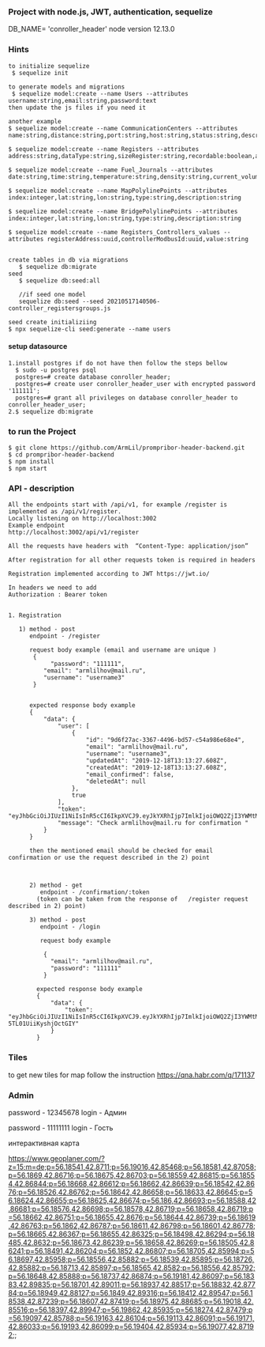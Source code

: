 ### Project with node.js, JWT, authentication, sequelize

DB_NAME= 'conroller_header'
node version 12.13.0

### Hints

    to initialize sequelize
     $ sequelize init

    to generate models and migrations
     $ sequelize model:create --name Users --attributes username:string,email:string,password:text
    then update the js files if you need it

    another example
    $ sequelize model:create --name CommunicationCenters --attributes name:string,distance:string,port:string,host:string,status:string,description:string

    $ sequelize model:create --name Registers --attributes address:string,dataType:string,sizeRegister:string,recordable:boolean,appointment:string,description:string

    $ sequelize model:create --name Fuel_Journals --attributes date:string,time:string,temperature:string,density:string,current_volume:string,current_mass:string,total_volume:string,total_mass:string,commCenterPath:string

    $ sequelize model:create --name MapPolylinePoints --attributes index:integer,lat:string,lon:string,type:string,description:string

    $ sequelize model:create --name BridgePolylinePoints --attributes index:integer,lat:string,lon:string,type:string,description:string

    $ sequelize model:create --name Registers_Controllers_values --attributes registerAddress:uuid,controllerModbusId:uuid,value:string


    create tables in db via migrations
       $ sequelize db:migrate
    seed
       $ sequelize db:seed:all

       //if seed one model
       sequelize db:seed --seed 20210517140506-controller_registersgroups.js

    seed create initializiing
    $ npx sequelize-cli seed:generate --name users

#### setup datasource

    1.install postgres if do not have then follow the steps bellow
      $ sudo -u postgres psql
      postgres=# create database conroller_header;
      postgres=# create user conroller_header_user with encrypted password '111111';
      postgres=# grant all privileges on database conroller_header to conroller_header_user;
    2.$ sequelize db:migrate

### to run the Project

    $ git clone https://github.com/ArmLil/prompribor-header-backend.git
    $ cd prompribor-header-backend
    $ npm install
    $ npm start

### API - description

    All the endpoints start with /api/v1, for example /register is implemented as /api/v1/register.
    Locally listening on http://localhost:3002
    Example endpoint
    http://localhost:3002/api/v1/register

    All the requests have headers with  “Content-Type: application/json”

    After registration for all other requests token is required in headers

    Registration implemented according to JWT https://jwt.io/

    In headers we need to add
    Authorization : Bearer token


    1. Registration

       1) method - post
          endpoint - /register

          request body example (email and username are unique )
           {
            	"password": "111111",
          	  "email": "armlilhov@mail.ru",
          	  "username": "username3"
           }


          expected response body example
          {
              "data": {
                  "user": [
                      {
                          "id": "9d6f27ac-3367-4496-bd57-c54a986e68e4",
                          "email": "armlilhov@mail.ru",
                          "username": "username3",
                          "updatedAt": "2019-12-18T13:13:27.608Z",
                          "createdAt": "2019-12-18T13:13:27.608Z",
                          "email_confirmed": false,
                          "deletedAt": null
                      },
                      true
                  ],
                  "token": "eyJhbGciOiJIUzI1NiIsInR5cCI6IkpXVCJ9.eyJkYXRhIjp7ImlkIjoiOWQ2ZjI3YWMtMzM2Ny00NDk2LWJkNTctYzU0YTk4NmU2OGU0IiwidXNlcm5hbWUiOiJ1c2VybmFtZTMiLCJlbWFpbCI6ImFybWxpbGhvdkBtYWlsLnJ1IiwiZW1haWxfY29uZmlybWVkIjpmYWxzZX0sImlhdCI6MTU3NjY3NDgwOCwiZXhwIjoxNTc2NzYxMjA4fQ.BoCFPlppYEv5HREEbbzKD9X1DrM46yIzBV9IbJroP9A",
                  "message": "Check armlilhov@mail.ru for confirmation "
              }
          }

          then the mentioned email should be checked for email confirmation or use the request described in the 2) point



          2) method - get
             endpoint - /confirmation/:token
            (token can be taken from the response of   /register request described in 2) point)

          3) method - post
             endpoint - /login

             request body example

              {
                "email": "armlilhov@mail.ru",
                "password": "111111"
              }

            expected response body example
            {
                "data": {
                    "token": "eyJhbGciOiJIUzI1NiIsInR5cCI6IkpXVCJ9.eyJkYXRhIjp7ImlkIjoiOWQ2ZjI3YWMtMzM2Ny00NDk2LWJkNTctYzU0YTk4NmU2OGU0IiwidXNlcm5hbWUiOiJ1c2VybmFtZTMiLCJlbWFpbCI6ImFybWxpbGhvdkBtYWlsLnJ1IiwiZW1haWxfY29uZmlybWVkIjp0cnVlfSwiaWF0IjoxNTc2Njc5MTU4LCJleHAiOjE1NzY3NjU1NTh9.OsfcCWB3EMSoIwMssAaznw0-5TL01UiiKyshjOctGIY"
                }
            }

### Tiles

to get new tiles for map follow the instruction https://qna.habr.com/q/171137

### Admin

password - 12345678
login - Админ

password - 11111111
login - Гость

интерактивная карта

https://www.geoplaner.com/?z=15;m=de;p=56.18541,42.8711;p=56.19016,42.85468;p=56.18581,42.87058;p=56.1869,42.86716;p=56.18675,42.86703;p=56.18559,42.86815;p=56.18554,42.86844;p=56.18668,42.86612;p=56.18662,42.86639;p=56.18542,42.8676;p=56.18526,42.86762;p=56.18642,42.86658;p=56.18633,42.86645;p=56.18624,42.86655;p=56.18625,42.86674;p=56.186,42.86693;p=56.18588,42.86681;p=56.18576,42.86698;p=56.18578,42.86719;p=56.18658,42.86719;p=56.18662,42.86751;p=56.18655,42.8676;p=56.18644,42.86739;p=56.18619,42.86763;p=56.1862,42.86787;p=56.18611,42.86798;p=56.18601,42.86778;p=56.18665,42.86367;p=56.18655,42.86325;p=56.18498,42.86294;p=56.18485,42.8632;p=56.18673,42.86239;p=56.18658,42.86269;p=56.18505,42.86241;p=56.18491,42.86204;p=56.1852,42.86807;p=56.18705,42.85994;p=56.18697,42.85958;p=56.18556,42.85882;p=56.18539,42.85895;p=56.18726,42.85882;p=56.18713,42.85897;p=56.18565,42.8582;p=56.18556,42.85792;p=56.18648,42.85888;p=56.18737,42.86874;p=56.19181,42.86097;p=56.18383,42.89835;p=56.18701,42.89011;p=56.18937,42.88517;p=56.18832,42.87784;p=56.18949,42.88127;p=56.1849,42.89316;p=56.18412,42.89547;p=56.18538,42.87239;p=56.18607,42.87419;p=56.18975,42.88685;p=56.19018,42.85516;p=56.18397,42.89947;p=56.19862,42.85935;p=56.18274,42.87479;p=56.19097,42.85788;p=56.19163,42.86104;p=56.19113,42.86091;p=56.19171,42.86033;p=56.19193,42.86099;p=56.19404,42.85934;p=56.19077,42.87192;;
